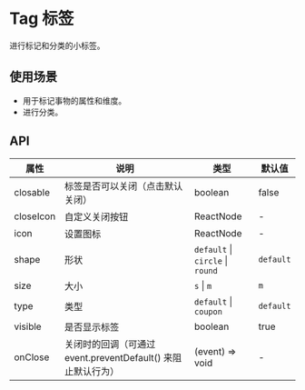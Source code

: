 # Tag 标签
进行标记和分类的小标签。

## 使用场景
- 用于标记事物的属性和维度。
- 进行分类。

## API
属性 | 说明 | 类型 | 默认值
---|---|---|---
closable | 标签是否可以关闭（点击默认关闭） | boolean | false
closeIcon | 自定义关闭按钮 | ReactNode | -
icon | 设置图标 | ReactNode | -
shape | 形状 | `default` \| `circle` \| `round` | `default`
size | 大小 | `s` \| `m` | `m`
type | 类型 | `default` \| `coupon` | `default`
visible | 是否显示标签 | boolean | true
onClose | 关闭时的回调（可通过 event.preventDefault() 来阻止默认行为） | (event) => void | -
